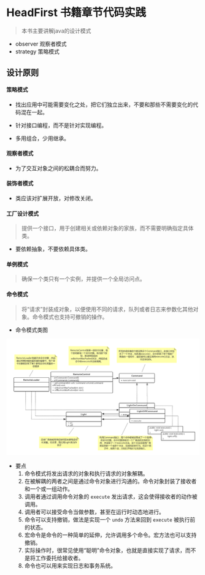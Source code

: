 # HeadFirst 书籍章节代码实践
>本书主要讲解java的设计模式

- observer 观察者模式
- strategy 策略模式


## 设计原则


#### 策略模式

- 找出应用中可能需要变化之处，把它们独立出来，不要和那些不需要变化的代码混在一起。

- 针对接口编程，而不是针对实现编程。

- 多用组合，少用继承。


#### 观察者模式

- 为了交互对象之间的松耦合而努力。


#### 装饰者模式

- 类应该对扩展开放，对修改关闭。

#### 工厂设计模式
> 提供一个接口，用于创建相关或依赖对象的家族，而不需要明确指定具体类。

- 要依赖抽象，不要依赖具体类。

#### 单例模式
> 确保一个类只有一个实例，并提供一个全局访问点。

#### 命令模式
> 将“请求”封装成对象，以便使用不同的请求，队列或者日志来参数化其他对象。命令模式也支持可撤销的操作。

- 命令模式类图

![./docs/command_1.png](./docs/command_1.png)

- 要点
    1. 命令模式将发出请求的对象和执行请求的对象解耦。
    2. 在被解耦的两者之间是通过命令对象进行沟通的。命令对象封装了接收者和一个或一组动作。
    3. 调用者通过调用命令对象的 `execute` 发出请求，这会使得接收者的动作被调用。
    4. 调用者可以接受命令当做参数，甚至在运行时动态地进行。
    5. 命令可以支持撤销，做法是实现一个 `undo` 方法来回到 `execute` 被执行前的状态。
    6. 宏命令是命令的一种简单的延伸，允许调用多个命令。宏方法也可以支持撤销。
    7. 实际操作时，很常见使用“聪明”命令对象，也就是直接实现了请求，而不是将工作委托给接收者。
    8. 命令也可以用来实现日志和事务系统。